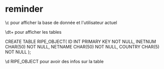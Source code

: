 # reminder

\c pour afficher la base de donnée et l'utilisateur actuel

\dt+ pour afficher les tables

CREATE TABLE RIPE_OBJECT(
    ID INT PRIMARY  KEY         NOT NULL,
    INETNUM         CHAR(50)    NOT NULL,
    NETNAME         CHAR(50)    NOT NULL,
    COUNTRY         CHAR(5)     NOT NULL
);

\d RIPE_OBJECT pour avoir des infos sur la table 

